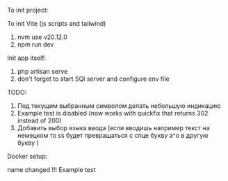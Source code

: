 To init project:

To init Vite (js scripts and tailwind)
1. nvm use v20.12.0
2. npm run dev

Init app itself:
1. php artisan serve
2. don't forget to start SQl server and configure env file

TODO:

1. Под текущим выбранным символом делать небольшую индикацию
2. Example test is disabled (now works with quickfix that returns 302 instead of 200)
3. Добавить выбор языка ввода (если вводишь например текст на немецком то ss будет превращаться с спце букву a^o в другую букву )

Docker setup:


name changed
!!!
Example test 
